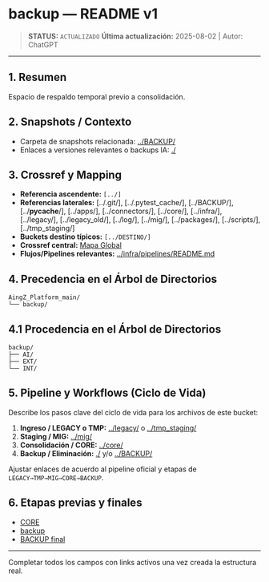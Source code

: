 # backup — README v1

> **STATUS:** `ACTUALIZADO`
> **Última actualización:** 2025-08-02 | Autor: ChatGPT

---

## 1. Resumen
Espacio de respaldo temporal previo a consolidación.

## 2. Snapshots / Contexto
- Carpeta de snapshots relacionada: [../BACKUP/](../BACKUP/)
- Enlaces a versiones relevantes o backups IA: [./](./)

## 3. Crossref y Mapping
- **Referencia ascendente:** `[../]`
- **Referencias laterales:** [../.git/], [../.pytest_cache/], [../BACKUP/], [../__pycache__/], [../apps/], [../connectors/], [../core/], [../infra/], [../legacy/], [../legacy_old/], [../log/], [../mig/], [../packages/], [../scripts/], [../tmp_staging/]
- **Buckets destino típicos:** `[../DESTINO/]`
- **Crossref central:** [Mapa Global](../core/data/crossref_mapping_buckets_aingz_platform_v_1_20250731.md)
- **Flujos/Pipelines relevantes:** [../infra/pipelines/README.md](../infra/pipelines/README.md)

## 4. Precedencia en el Árbol de Directorios
```text
AingZ_Platform_main/
└── backup/
```

## 4.1 Procedencia en el Árbol de Directorios
```text
backup/
├── AI/
├── EXT/
└── INT/
```

## 5. Pipeline y Workflows (Ciclo de Vida)
Describe los pasos clave del ciclo de vida para los archivos de este bucket:
1. **Ingreso / LEGACY o TMP:** [../legacy/](../legacy/) o [../tmp_staging/](../tmp_staging/)
2. **Staging / MIG:** [../mig/](../mig/)
3. **Consolidación / CORE:** [../core/](../core/)
4. **Backup / Eliminación:** [./](./) y/o [../BACKUP/](../BACKUP/)

Ajustar enlaces de acuerdo al pipeline oficial y etapas de `LEGACY→TMP→MIG→CORE→BACKUP`.

## 6. Etapas previas y finales
- [CORE](../core/)
- [backup](./)
- [BACKUP final](../BACKUP/)

---

Completar todos los campos con links activos una vez creada la estructura real.

